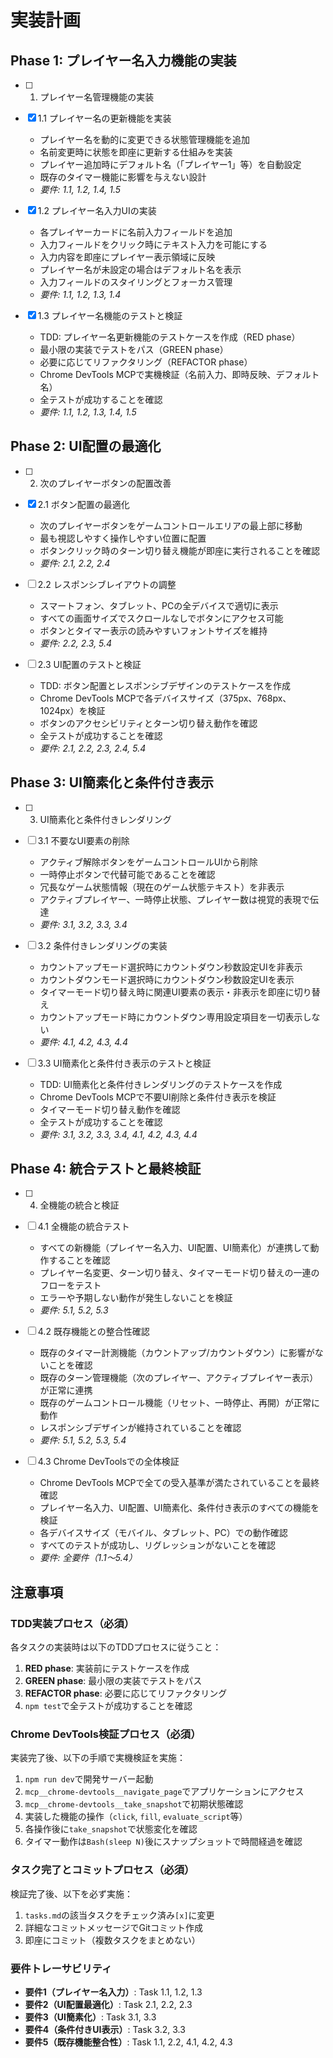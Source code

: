 # 実装計画

## Phase 1: プレイヤー名入力機能の実装

- [ ] 1. プレイヤー名管理機能の実装
- [x] 1.1 プレイヤー名の更新機能を実装
  - プレイヤー名を動的に変更できる状態管理機能を追加
  - 名前変更時に状態を即座に更新する仕組みを実装
  - プレイヤー追加時にデフォルト名（「プレイヤー1」等）を自動設定
  - 既存のタイマー機能に影響を与えない設計
  - _要件: 1.1, 1.2, 1.4, 1.5_

- [x] 1.2 プレイヤー名入力UIの実装
  - 各プレイヤーカードに名前入力フィールドを追加
  - 入力フィールドをクリック時にテキスト入力を可能にする
  - 入力内容を即座にプレイヤー表示領域に反映
  - プレイヤー名が未設定の場合はデフォルト名を表示
  - 入力フィールドのスタイリングとフォーカス管理
  - _要件: 1.1, 1.2, 1.3, 1.4_

- [x] 1.3 プレイヤー名機能のテストと検証
  - TDD: プレイヤー名更新機能のテストケースを作成（RED phase）
  - 最小限の実装でテストをパス（GREEN phase）
  - 必要に応じてリファクタリング（REFACTOR phase）
  - Chrome DevTools MCPで実機検証（名前入力、即時反映、デフォルト名）
  - 全テストが成功することを確認
  - _要件: 1.1, 1.2, 1.3, 1.4, 1.5_

## Phase 2: UI配置の最適化

- [ ] 2. 次のプレイヤーボタンの配置改善
- [x] 2.1 ボタン配置の最適化
  - 次のプレイヤーボタンをゲームコントロールエリアの最上部に移動
  - 最も視認しやすく操作しやすい位置に配置
  - ボタンクリック時のターン切り替え機能が即座に実行されることを確認
  - _要件: 2.1, 2.2, 2.4_

- [ ] 2.2 レスポンシブレイアウトの調整
  - スマートフォン、タブレット、PCの全デバイスで適切に表示
  - すべての画面サイズでスクロールなしでボタンにアクセス可能
  - ボタンとタイマー表示の読みやすいフォントサイズを維持
  - _要件: 2.2, 2.3, 5.4_

- [ ] 2.3 UI配置のテストと検証
  - TDD: ボタン配置とレスポンシブデザインのテストケースを作成
  - Chrome DevTools MCPで各デバイスサイズ（375px、768px、1024px）を検証
  - ボタンのアクセシビリティとターン切り替え動作を確認
  - 全テストが成功することを確認
  - _要件: 2.1, 2.2, 2.3, 2.4, 5.4_

## Phase 3: UI簡素化と条件付き表示

- [ ] 3. UI簡素化と条件付きレンダリング
- [ ] 3.1 不要なUI要素の削除
  - アクティブ解除ボタンをゲームコントロールUIから削除
  - 一時停止ボタンで代替可能であることを確認
  - 冗長なゲーム状態情報（現在のゲーム状態テキスト）を非表示
  - アクティブプレイヤー、一時停止状態、プレイヤー数は視覚的表現で伝達
  - _要件: 3.1, 3.2, 3.3, 3.4_

- [ ] 3.2 条件付きレンダリングの実装
  - カウントアップモード選択時にカウントダウン秒数設定UIを非表示
  - カウントダウンモード選択時にカウントダウン秒数設定UIを表示
  - タイマーモード切り替え時に関連UI要素の表示・非表示を即座に切り替え
  - カウントアップモード時にカウントダウン専用設定項目を一切表示しない
  - _要件: 4.1, 4.2, 4.3, 4.4_

- [ ] 3.3 UI簡素化と条件付き表示のテストと検証
  - TDD: UI簡素化と条件付きレンダリングのテストケースを作成
  - Chrome DevTools MCPで不要UI削除と条件付き表示を検証
  - タイマーモード切り替え動作を確認
  - 全テストが成功することを確認
  - _要件: 3.1, 3.2, 3.3, 3.4, 4.1, 4.2, 4.3, 4.4_

## Phase 4: 統合テストと最終検証

- [ ] 4. 全機能の統合と検証
- [ ] 4.1 全機能の統合テスト
  - すべての新機能（プレイヤー名入力、UI配置、UI簡素化）が連携して動作することを確認
  - プレイヤー名変更、ターン切り替え、タイマーモード切り替えの一連のフローをテスト
  - エラーや予期しない動作が発生しないことを検証
  - _要件: 5.1, 5.2, 5.3_

- [ ] 4.2 既存機能との整合性確認
  - 既存のタイマー計測機能（カウントアップ/カウントダウン）に影響がないことを確認
  - 既存のターン管理機能（次のプレイヤー、アクティブプレイヤー表示）が正常に連携
  - 既存のゲームコントロール機能（リセット、一時停止、再開）が正常に動作
  - レスポンシブデザインが維持されていることを確認
  - _要件: 5.1, 5.2, 5.3, 5.4_

- [ ] 4.3 Chrome DevToolsでの全体検証
  - Chrome DevTools MCPで全ての受入基準が満たされていることを最終確認
  - プレイヤー名入力、UI配置、UI簡素化、条件付き表示のすべての機能を検証
  - 各デバイスサイズ（モバイル、タブレット、PC）での動作確認
  - すべてのテストが成功し、リグレッションがないことを確認
  - _要件: 全要件（1.1〜5.4）_

## 注意事項

### TDD実装プロセス（必須）
各タスクの実装時は以下のTDDプロセスに従うこと：
1. **RED phase**: 実装前にテストケースを作成
2. **GREEN phase**: 最小限の実装でテストをパス
3. **REFACTOR phase**: 必要に応じてリファクタリング
4. `npm test`で全テストが成功することを確認

### Chrome DevTools検証プロセス（必須）
実装完了後、以下の手順で実機検証を実施：
1. `npm run dev`で開発サーバー起動
2. `mcp__chrome-devtools__navigate_page`でアプリケーションにアクセス
3. `mcp__chrome-devtools__take_snapshot`で初期状態確認
4. 実装した機能の操作（`click`, `fill`, `evaluate_script`等）
5. 各操作後に`take_snapshot`で状態変化を確認
6. タイマー動作は`Bash(sleep N)`後にスナップショットで時間経過を確認

### タスク完了とコミットプロセス（必須）
検証完了後、以下を必ず実施：
1. `tasks.md`の該当タスクをチェック済み`[x]`に変更
2. 詳細なコミットメッセージでGitコミット作成
3. 即座にコミット（複数タスクをまとめない）

### 要件トレーサビリティ
- **要件1（プレイヤー名入力）**: Task 1.1, 1.2, 1.3
- **要件2（UI配置最適化）**: Task 2.1, 2.2, 2.3
- **要件3（UI簡素化）**: Task 3.1, 3.3
- **要件4（条件付きUI表示）**: Task 3.2, 3.3
- **要件5（既存機能整合性）**: Task 1.1, 2.2, 4.1, 4.2, 4.3

